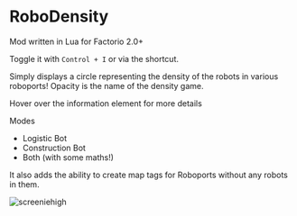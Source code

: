 # RoboDensity
Mod written in Lua for Factorio 2.0+

Toggle it with ```Control + I``` or via the shortcut.

Simply displays a circle representing the density of the robots in various roboports! Opacity is the name of the density game.

Hover over the information element for more details

Modes
* Logistic Bot
* Construction Bot
* Both (with some maths!)
  
It also adds the ability to create map tags for Roboports without any robots in them.

![screeniehigh](https://github.com/user-attachments/assets/41e16c89-29e9-4b14-8e5d-ca76eeaa8a5d)
